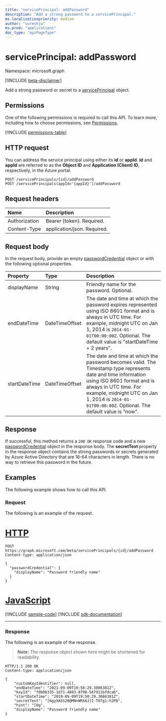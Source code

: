 ```yaml
---
title: "servicePrincipal: addPassword"
description: "Add a strong password to a servicePrincipal."
ms.localizationpriority: medium
author: "sureshja"
ms.prod: "applications"
doc_type: "apiPageType"
---
```


# servicePrincipal: addPassword

Namespace: microsoft.graph

[!INCLUDE [beta-disclaimer](../../includes/beta-disclaimer.md)]

Add a strong password or secret to a [servicePrincipal](../resources/serviceprincipal.md) object.

## Permissions

One of the following permissions is required to call this API. To learn more, including how to choose permissions, see [Permissions](/graph/permissions-reference).

<!-- { "blockType": "permissions", "name": "serviceprincipal_addpassword" } -->
[!INCLUDE [permissions-table](../includes/permissions/serviceprincipal-addpassword-permissions.md)]

## HTTP request

You can address the service principal using either its **id** or **appId**. **id** and **appId** are referred to as the **Object ID** and **Application (Client) ID**, respectively, in the Azure portal.
<!-- { "blockType": "ignored" } -->

```http
POST /servicePrincipals/{id}/addPassword
POST /servicePrincipals(appId='{appId}')/addPassword
```

## Request headers

| Name           | Description                |
|:---------------|:---------------------------|
| Authorization  | Bearer {token}. Required.  |
| Content-Type   | application/json. Required.|

## Request body

In the request body, provide an empty [passwordCredential](../resources/passwordcredential.md) object or with the following optional properties.

| Property	   | Type	|Description|
|:---------------|:--------|:----------|
| displayName | String | Friendly name for the password. Optional. |
| endDateTime | DateTimeOffset | The date and time at which the password expires represented using ISO 8601 format and is always in UTC time. For example, midnight UTC on Jan 1, 2014 is `2014-01-01T00:00:00Z`. Optional. The default value is "startDateTime + 2 years". |
| startDateTime | DateTimeOffset | The date and time at which the password becomes valid. The Timestamp type represents date and time information using ISO 8601 format and is always in UTC time. For example, midnight UTC on Jan 1, 2014 is `2014-01-01T00:00:00Z`. Optional. The default value is "now". |

## Response

If successful, this method returns a `200 OK` response code and a new [passwordCredential](../resources/passwordcredential.md) object in the response body. The **secretText** property in the response object contains the strong passwords or secrets generated by Azure Active Directory that are 16-64 characters in length. There is no way to retrieve this password in the future.

## Examples

The following example shows how to call this API.

### Request

The following is an example of the request.

# [HTTP](#tab/http)
<!-- {
  "blockType": "request",
  "name": "servicePrincipal_addpassword"
}-->

```http
POST https://graph.microsoft.com/beta/servicePrincipals/{id}/addPassword
Content-type: application/json

{
  "passwordCredential": {
    "displayName": "Password friendly name"
  }
}
```

# [JavaScript](#tab/javascript)
[!INCLUDE [sample-code](../includes/snippets/javascript/serviceprincipal-addpassword-javascript-snippets.md)]
[!INCLUDE [sdk-documentation](../includes/snippets/snippets-sdk-documentation-link.md)]

---

### Response

The following is an example of the response.
>**Note:** The response object shown here might be shortened for readability.
<!-- {
  "blockType": "response",
  "truncated": true,
  "@odata.type": "microsoft.graph.passwordCredential"
} -->

```http
HTTP/1.1 200 OK
Content-type: application/json

{
    "customKeyIdentifier": null,
    "endDateTime": "2021-09-09T19:50:29.3086381Z",
    "keyId": "f0b0b335-1d71-4883-8f98-567911bfdca6",
    "startDateTime": "2019-09-09T19:50:29.3086381Z",
    "secretText": "[6gyXA5S20@MN+WRXAJ]I-TO7g1:h2P8",
    "hint": "[6g",
    "displayName": "Password friendly name"
}
```

<!-- uuid: 16cd6b66-4b1a-43a1-adaf-3a886856ed98
2019-02-04 14:57:30 UTC -->
<!-- {
  "type": "#page.annotation",
  "description": "servicePrincipal: addPassword",
  "keywords": "",
  "section": "documentation",
  "tocPath": ""
}-->



